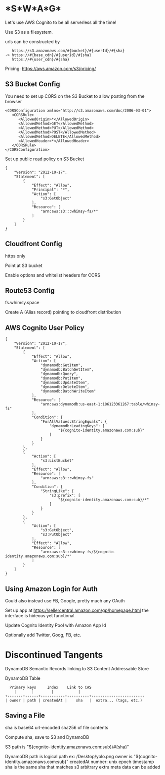 \*S\*W\*A\*G\*
==============

Let's use AWS Cognito to be all serverless all the time!

Use S3 as a filesystem.

urls can be constructed by

       https://s3.amazonaws.com/#{bucket}/#{userId}/#{sha}
    -> https://#{base_cdn}/#{userId}/#{sha}
       https://#{user_cdn}/#{sha}

Pricing: https://aws.amazon.com/s3/pricing/

S3 Bucket Config
----------------

You need to set up CORS on the S3 Bucket to allow posting from the browser

    <CORSConfiguration xmlns="http://s3.amazonaws.com/doc/2006-03-01">
       <CORSRule>
          <AllowedOrigin>*</AllowedOrigin>
          <AllowedMethod>GET</AllowedMethod>
          <AllowedMethod>PUT</AllowedMethod>
          <AllowedMethod>POST</AllowedMethod>
          <AllowedMethod>DELETE</AllowedMethod>
          <AllowedHeader>*</AllowedHeader>
       </CORSRule>
    </CORSConfiguration>

Set up public read policy on S3 Bucket

    {
    	"Version": "2012-10-17",
    	"Statement": [
    		{
    			"Effect": "Allow",
    			"Principal": "*",
    			"Action": [
    				"s3:GetObject"
    			],
    			"Resource": [
    				"arn:aws:s3:::whimsy-fs/*"
    			]
    		}
    	]
    }

Cloudfront Config
-----------------

https only

Point at S3 bucket

Enable options and whitelist headers for CORS


Route53 Config
--------------

fs.whimsy.space

Create A (Alias record) pointing to cloudfront distribution


AWS Cognito User Policy
-----------------------

    {
        "Version": "2012-10-17",
        "Statement": [
            {
                "Effect": "Allow",
                "Action": [
                    "dynamodb:GetItem",
                    "dynamodb:BatchGetItem",
                    "dynamodb:Query",
                    "dynamodb:PutItem",
                    "dynamodb:UpdateItem",
                    "dynamodb:DeleteItem",
                    "dynamodb:BatchWriteItem"
                ],
                "Resource": [
                    "arn:aws:dynamodb:us-east-1:186123361267:table/whimsy-fs"
                ],
                "Condition": {
                    "ForAllValues:StringEquals": {
                        "dynamodb:LeadingKeys": [
                            "${cognito-identity.amazonaws.com:sub}"
                        ]
                    }
                }
            },
            {
                "Action": [
                    "s3:ListBucket"
                ],
                "Effect": "Allow",
                "Resource": [
                    "arn:aws:s3:::whimsy-fs"
                ],
                "Condition": {
                    "StringLike": {
                        "s3:prefix": [
                            "${cognito-identity.amazonaws.com:sub}/*"
                        ]
                    }
                }
            },
            {
                "Action": [
                    "s3:GetObject",
                    "s3:PutObject"
                ],
                "Effect": "Allow",
                "Resource": [
                    "arn:aws:s3:::whimsy-fs/${cognito-identity.amazonaws.com:sub}/*"
                ]
            }
        ]
    }

Using Amazon Login for Auth
---------------------------

Could also instead use FB, Google, pretty much any OAuth

Set up app at https://sellercentral.amazon.com/gp/homepage.html the interface is
hideous yet functional.

Update Cognito Identity Pool with Amazon App Id

Optionally add Twitter, Goog, FB, etc.


Discontinued Tangents
=====================

DynamoDB Semantic Records linking to S3 Content Addressable Store

DynamoDB Table

      Primary keys     Index    Link to CAS
        |       |        |           |
    +-------+------+-----------+----------+------------------------
    | owner | path | createdAt |    sha   |  extra... (tags, etc.)


Saving a File
-------------

sha is base64 url-encoded sha256 of file contents

Compute sha, save to S3 and DynamoDB

S3 path is "${cognito-identity.amazonaws.com:sub}/#{sha}"

DynamoDB path is logical path ex: /Desktop/yolo.png
owner is "${cognito-identity.amazonaws.com:sub}"
createdAt number: unix epoch timestamp
sha is the same sha that matches s3
arbitrary extra meta data can be added

